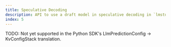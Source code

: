 ```yaml
---
title: Speculative Decoding
description: API to use a draft model in speculative decoding in `lmstudio-python`
index: 5
---
```


TODO: Not yet supported in the Python SDK's LlmPredictionConfig -> KvConfigStack translation.
